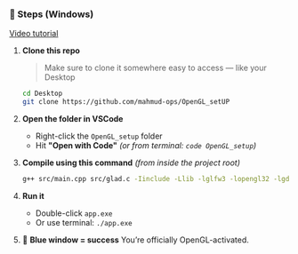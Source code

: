 ### 🧃 Steps (Windows)

[Video tutorial](https://youtu.be/yMmOjbp4yMI)

1. **Clone this repo**

   > Make sure to clone it somewhere easy to access — like your Desktop

   ```bash
   cd Desktop
   git clone https://github.com/mahmud-ops/OpenGL_setUP
   ```

2. **Open the folder in VSCode**

   * Right-click the `OpenGL_setup` folder
   * Hit **"Open with Code"**
     *(or from terminal: `code OpenGL_setup`)*

3. **Compile using this command** *(from inside the project root)*

   ```bash
   g++ src/main.cpp src/glad.c -Iinclude -Llib -lglfw3 -lopengl32 -lgdi32 -o app.exe
   ```

4. **Run it**

   * Double-click `app.exe`
   * Or use terminal: `./app.exe`

5. 💙 **Blue window = success**
   You’re officially OpenGL-activated.
